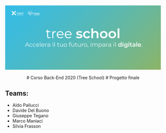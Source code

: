 ![TreeSchool](./assets/treeschool_header.png)

<p align="center">
# Corso Back-End 2020 (Tree School)
# Progetto finale
</p>

## Teams:

* Aldo Pallucci
* Davide Del Buono
* Giuseppe Tegano
* Marco Maniaci
* Silvia Frasson